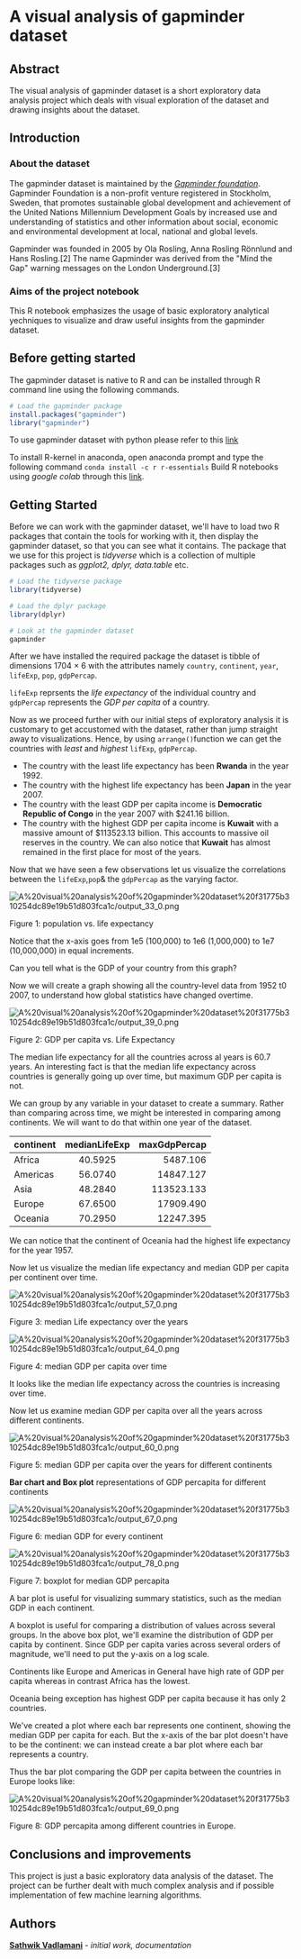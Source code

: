 # A visual analysis of gapminder dataset

## Abstract

The visual analysis of gapminder dataset is a short exploratory data analysis project which deals with visual exploration of the dataset and drawing insights about the dataset.

## Introduction

### About the dataset

The gapminder dataset is maintained by the *[Gapminder foundation](https://en.wikipedia.org/wiki/Gapminder_Foundation)*. Gapminder Foundation is a non-profit venture registered in Stockholm, Sweden, that promotes sustainable global development and achievement of the United Nations Millennium Development Goals by increased use and understanding of statistics and other information about social, economic and environmental development at local, national and global levels.

Gapminder was founded in 2005 by Ola Rosling, Anna Rosling Rönnlund and Hans Rosling.[2] The name Gapminder was derived from the "Mind the Gap" warning messages on the London Underground.[3]

### Aims of the project notebook

This R notebook emphasizes the usage of basic exploratory analytical yechniques to visualize and draw useful insights from the gapminder dataset.

## Before getting started

The gapminder dataset is native to R and can be installed through R command line using the following commands.

```r
# Load the gapminder package
install.packages("gapminder")
library("gapminder")
```

To use gapminder dataset with python please refer to this [link](https://pypi.org/project/gapminder/)

To install R-kernel in anaconda, open anaconda prompt and type the following command
`conda install -c r r-essentials` Build R notebooks using *google colab* through this [link](https://colab.research.google.com/drive/1BYnnbqeyZAlYnxR9IHC8tpW07EpDeyKR). 

## Getting Started

Before we can work with the gapminder dataset, we'll have to load two R packages that contain the tools for working with it, then display the gapminder dataset, so that you can see what it contains. The package that we use for this project is *tidyverse* which is a collection of multiple packages such as *ggplot2, dplyr, data.table* etc.

```r
# Load the tidyverse package
library(tidyverse)

# Load the dplyr package
library(dplyr)

# Look at the gapminder dataset
gapminder
```

After we have installed the required package the dataset is tibble of dimensions 1704 $\times$ 6 with the attributes namely `country`, `continent`, `year`, `lifeExp`, `pop`, `gdpPercap`.

`lifeExp` reprsents the *life expectancy* of the individual country and `gdpPercap` represents the *GDP per capita* of a country.

Now as we proceed further with our initial steps of exploratory analysis it is customary to get accustomed with the dataset, rather than jump straight away to visualizations. Hence, by using  `arrange()`function we can get the countries with *least* and *highest* `lifExp`, `gdpPercap`.

- The country with the least life expectancy has been **Rwanda** in the year 1992.
- The country with the highest life expectancy has been **Japan** in the year 2007.
- The country with the least GDP per capita income is **Democratic Republic of Congo**  in the year 2007 with $241.16 billion.
- The country with the highest GDP per capita income is **Kuwait** with a massive amount of $113523.13 billion. This accounts to massive oil reserves in the country. We can also notice that **Kuwait** has almost remained in the first place for most of the years.

Now that we have seen a few observations let us visualize the correlations between the `lifeExp`,`pop`& the `gdpPercap` as the varying factor.

![A%20visual%20analysis%20of%20gapminder%20dataset%20f31775b310254dc89e19b51d803fca1c/output_33_0.png](A%20visual%20analysis%20of%20gapminder%20dataset%20f31775b310254dc89e19b51d803fca1c/output_33_0.png)

Figure 1: population vs. life expectancy

Notice that the x-axis goes from 1e5 (100,000) to 1e6 (1,000,000) to 1e7 (10,000,000) in equal increments.

Can you tell what is the GDP of your country from this graph?

Now we will create a graph showing all the country-level data from 1952 t0 2007, to understand how global statistics have changed overtime.

![A%20visual%20analysis%20of%20gapminder%20dataset%20f31775b310254dc89e19b51d803fca1c/output_39_0.png](A%20visual%20analysis%20of%20gapminder%20dataset%20f31775b310254dc89e19b51d803fca1c/output_39_0.png)

Figure 2: GDP per capita vs. Life Expectancy

The median life expectancy for all the countries across al years is 60.7 years. An interesting fact is that the median life expectancy across countries is generally going up over time, but maximum GDP per capita is not.

We can group by any variable in your dataset to create a summary. Rather than comparing across time, we might be interested in comparing among continents. We will want to do that within one year of the dataset.

| continent | medianLifeExp | maxGdpPercap |
|-----------|:-------------:|-------------:|
| Africa    |    40.5925    |     5487.106 |
| Americas  |    56.0740    |    14847.127 |
| Asia      |    48.2840    |   113523.133 |
| Europe    |    67.6500    |   17909.490  |
| Oceania   |    70.2950    |   12247.395  |

We can notice that the continent of Oceania had the highest life expectancy for the year 1957.

Now let us visualize the median life expectancy and median GDP per capita per continent over time. 

![A%20visual%20analysis%20of%20gapminder%20dataset%20f31775b310254dc89e19b51d803fca1c/output_57_0.png](A%20visual%20analysis%20of%20gapminder%20dataset%20f31775b310254dc89e19b51d803fca1c/output_57_0.png)

Figure 3: median Life expectancy over the years

![A%20visual%20analysis%20of%20gapminder%20dataset%20f31775b310254dc89e19b51d803fca1c/output_64_0.png](A%20visual%20analysis%20of%20gapminder%20dataset%20f31775b310254dc89e19b51d803fca1c/output_64_0.png)

Figure 4: median GDP per capita over time

It looks like the median life expectancy across the countries is increasing over time.

Now let us examine median GDP per capita over all the years across different continents.

![A%20visual%20analysis%20of%20gapminder%20dataset%20f31775b310254dc89e19b51d803fca1c/output_60_0.png](A%20visual%20analysis%20of%20gapminder%20dataset%20f31775b310254dc89e19b51d803fca1c/output_60_0.png)

Figure 5: median GDP per capita over the years for different continents

**Bar chart and Box plot** representations of GDP percapita for different continents

![A%20visual%20analysis%20of%20gapminder%20dataset%20f31775b310254dc89e19b51d803fca1c/output_67_0.png](A%20visual%20analysis%20of%20gapminder%20dataset%20f31775b310254dc89e19b51d803fca1c/output_67_0.png)

Figure 6: median GDP for every continent

![A%20visual%20analysis%20of%20gapminder%20dataset%20f31775b310254dc89e19b51d803fca1c/output_78_0.png](A%20visual%20analysis%20of%20gapminder%20dataset%20f31775b310254dc89e19b51d803fca1c/output_78_0.png)

Figure 7: boxplot for median GDP percapita 

A bar plot is useful for visualizing summary statistics, such as the median GDP in each continent.

A boxplot is useful for comparing a distribution of values across several groups. In the above box plot, we'll examine the distribution of GDP per capita by continent. Since GDP per capita varies across several orders of magnitude, we'll need to put the y-axis on a log scale.

Continents like Europe and Americas in General have high rate of GDP per capita whereas in contrast Africa has the lowest.

Oceania being exception has highest GDP per capita because it has only 2 countries.

We've created a plot where each bar represents one continent, showing the median GDP per capita for each. But the x-axis of the bar plot doesn't have to be the continent: we can instead create a bar plot where each bar represents a country. 

Thus the bar plot comparing the GDP per capita between the countries in Europe looks like:

![A%20visual%20analysis%20of%20gapminder%20dataset%20f31775b310254dc89e19b51d803fca1c/output_69_0.png](A%20visual%20analysis%20of%20gapminder%20dataset%20f31775b310254dc89e19b51d803fca1c/output_69_0.png)

Figure 8: GDP percapita among different countries in Europe.

## Conclusions and improvements

This project is just a basic exploratory data analysis of the dataset. The project can be further dealt with much complex analysis and if possible implementation of few machine learning algorithms.

## Authors

**[Sathwik Vadlamani](https://nikhilsathwik.me/)** - *initial work, documentation*
